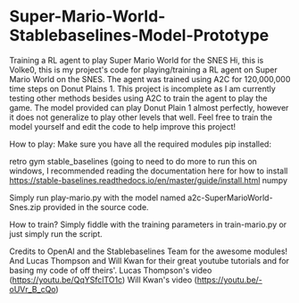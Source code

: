 # Super-Mario-World-Stablebaselines-Model-Prototype
Training a RL agent to play Super Mario World for the SNES 
Hi, this is Volke0, this is my project's code for playing/training a RL agent on Super Mario World on the SNES. The agent was trained using A2C for 120,000,000 time steps on Donut Plains 1. This project is incomplete as I am currently testing other methods besides using A2C to train the agent to play the game.  The model provided can play Donut Plain 1 almost perfectly, however it does not generalize to play other levels that well.  Feel free to train the model yourself and edit the code to help improve this project!

How to play:
Make sure you have all the required modules pip installed:
  
  retro
  gym
  stable_baselines (going to need to do more to run this on windows, I recommended reading the documentation here for how to install https://stable-baselines.readthedocs.io/en/master/guide/install.html
  numpy
 
  
Simply run play-mario.py with the model named a2c-SuperMarioWorld-Snes.zip provided in the source code.


How to train?
Simply fiddle with the training parameters in train-mario.py or just simply run the script.


Credits to OpenAI and the Stablebaselines Team for the awesome modules!
And Lucas Thompson and Will Kwan for their great youtube tutorials and for basing my code of off theirs'. 
Lucas Thompson's video (https://youtu.be/QqYSfclTO1c)
Will Kwan's video (https://youtu.be/-oUVr_B_cQo)
